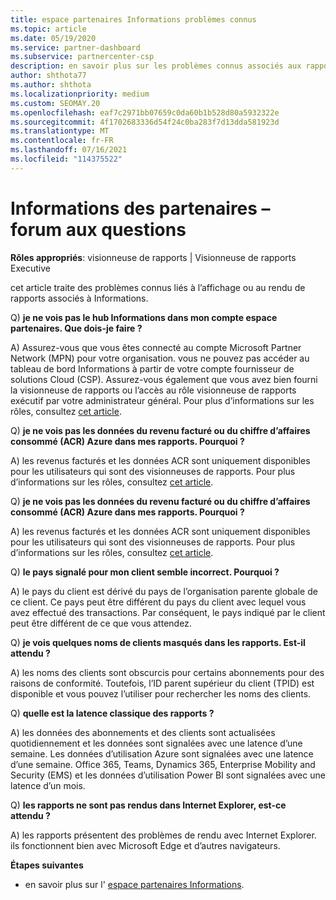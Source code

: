 ```yaml
---
title: espace partenaires Informations problèmes connus
ms.topic: article
ms.date: 05/19/2020
ms.service: partner-dashboard
ms.subservice: partnercenter-csp
description: en savoir plus sur les problèmes connus associés aux rapports de Informations de l’espace partenaires (PCI). Les informations peuvent inclure des problèmes de rendu connus ou des limitations de rapports.
author: shthota77
ms.author: shthota
ms.localizationpriority: medium
ms.custom: SEOMAY.20
ms.openlocfilehash: eaf7c2971bb07659c0da60b1b528d80a5932322e
ms.sourcegitcommit: 4f1702683336d54f24c0ba283f7d13dda581923d
ms.translationtype: MT
ms.contentlocale: fr-FR
ms.lasthandoff: 07/16/2021
ms.locfileid: "114375522"
---
```

# <a name="partner-insights--frequently-asked-questions"></a>Informations des partenaires – forum aux questions

**Rôles appropriés**: visionneuse de rapports | Visionneuse de rapports Executive

cet article traite des problèmes connus liés à l’affichage ou au rendu de rapports associés à Informations.

Q) **je ne vois pas le hub Informations dans mon compte espace partenaires. Que dois-je faire ?**

A) Assurez-vous que vous êtes connecté au compte Microsoft Partner Network (MPN) pour votre organisation. vous ne pouvez pas accéder au tableau de bord Informations à partir de votre compte fournisseur de solutions Cloud (CSP). Assurez-vous également que vous avez bien fourni la visionneuse de rapports ou l’accès au rôle visionneuse de rapports exécutif par votre administrateur général.  Pour plus d’informations sur les rôles, consultez [cet article](./insights-roles.md).

Q) **je ne vois pas les données du revenu facturé ou du chiffre d’affaires consommé (ACR) Azure dans mes rapports. Pourquoi ?**

A) les revenus facturés et les données ACR sont uniquement disponibles pour les utilisateurs qui sont des visionneuses de rapports.  Pour plus d’informations sur les rôles, consultez [cet article](./insights-roles.md).

Q) **je ne vois pas les données du revenu facturé ou du chiffre d’affaires consommé (ACR) Azure dans mes rapports. Pourquoi ?**

A) les revenus facturés et les données ACR sont uniquement disponibles pour les utilisateurs qui sont des visionneuses de rapports. Pour plus d’informations sur les rôles, consultez [cet article](./insights-roles.md).

Q) **le pays signalé pour mon client semble incorrect. Pourquoi ?**

A) le pays du client est dérivé du pays de l’organisation parente globale de ce client. Ce pays peut être différent du pays du client avec lequel vous avez effectué des transactions. Par conséquent, le pays indiqué par le client peut être différent de ce que vous attendez.

Q) **je vois quelques noms de clients masqués dans les rapports. Est-il attendu ?**

A) les noms des clients sont obscurcis pour certains abonnements pour des raisons de conformité. Toutefois, l’ID parent supérieur du client (TPID) est disponible et vous pouvez l’utiliser pour rechercher les noms des clients.

Q) **quelle est la latence classique des rapports ?**

A) les données des abonnements et des clients sont actualisées quotidiennement et les données sont signalées avec une latence d’une semaine. Les données d’utilisation Azure sont signalées avec une latence d’une semaine. Office 365, Teams, Dynamics 365, Enterprise Mobility and Security (EMS) et les données d’utilisation Power BI sont signalées avec une latence d’un mois.

Q) **les rapports ne sont pas rendus dans Internet Explorer, est-ce attendu ?**

A) les rapports présentent des problèmes de rendu avec Internet Explorer. ils fonctionnent bien avec Microsoft Edge et d’autres navigateurs.

**Étapes suivantes**

- en savoir plus sur l' [espace partenaires Informations](partner-center-insights.md).